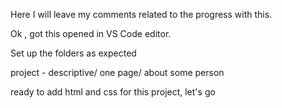 
Here I will leave my comments related to the progress with this.

Ok , got this opened in VS Code editor. 

Set up the folders as expected

project - descriptive/ one page/ about some person

ready to add html and css for this project, let's go    


